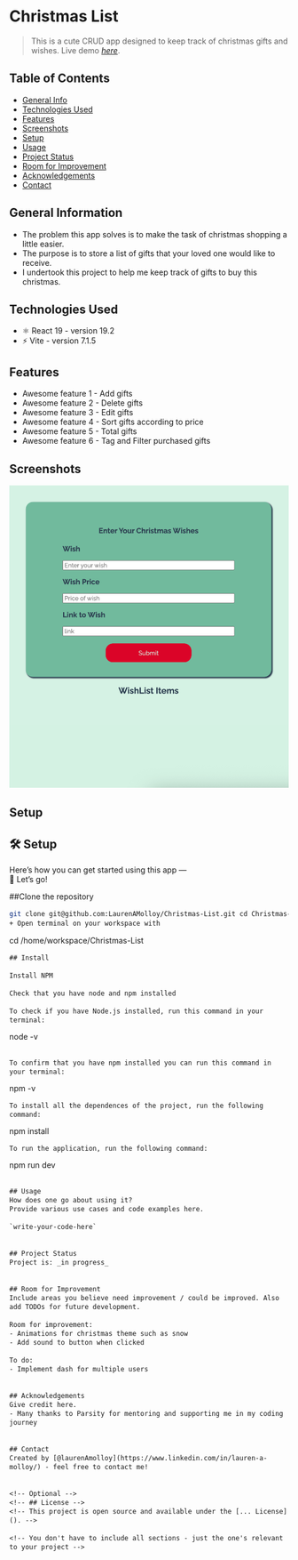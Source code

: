 # Christmas List
> This is a cute CRUD app designed to keep track of christmas gifts and wishes.
> Live demo [_here_](https://christmas-list-jndl.onrender.com/). <!-- If you have the project hosted somewhere, include the link here. -->

## Table of Contents
* [General Info](#general-information)
* [Technologies Used](#technologies-used)
* [Features](#features)
* [Screenshots](#screenshots)
* [Setup](#setup)
* [Usage](#usage)
* [Project Status](#project-status)
* [Room for Improvement](#room-for-improvement)
* [Acknowledgements](#acknowledgements)
* [Contact](#contact)
<!-- * [License](#license) -->


## General Information
- The problem this app solves is to make the task of christmas shopping a little easier.
- The purpose is to store a list of gifts that your loved one would like to receive.
- I undertook this project to help me keep track of gifts to buy this christmas. 


## Technologies Used
- ⚛️ React 19 - version 19.2
- ⚡ Vite - version 7.1.5
  
## Features

- Awesome feature 1 - Add gifts
- Awesome feature 2 - Delete gifts
- Awesome feature 3 - Edit gifts
- Awesome feature 4 - Sort gifts according to price
- Awesome feature 5 - Total gifts
- Awesome feature 6 - Tag and Filter purchased gifts


## Screenshots
![Example screenshot](./app-preview.png)
<!-- If you have screenshots you'd like to share, include them here. -->


## Setup
## 🛠️ Setup

Here’s how you can get started using this app —  
🚀 Let’s go!

##Clone the repository
   ```bash
   git clone git@github.com:LaurenAMolloy/Christmas-List.git cd Christmas-List
+ Open terminal on your workspace with

```
cd /home/workspace/Christmas-List
```
## Install

Install NPM

Check that you have node and npm installed

To check if you have Node.js installed, run this command in your terminal:
```
node -v
```

To confirm that you have npm installed you can run this command in your terminal:

```
npm -v
```
To install all the dependences of the project, run the following command:

```
npm install
```
To run the application, run the following command:

```
npm run dev
```

## Usage
How does one go about using it?
Provide various use cases and code examples here.

`write-your-code-here`


## Project Status
Project is: _in progress_ 


## Room for Improvement
Include areas you believe need improvement / could be improved. Also add TODOs for future development.

Room for improvement:
- Animations for christmas theme such as snow
- Add sound to button when clicked

To do:
- Implement dash for multiple users


## Acknowledgements
Give credit here.
- Many thanks to Parsity for mentoring and supporting me in my coding journey


## Contact
Created by [@laurenAmolloy](https://www.linkedin.com/in/lauren-a-molloy/) - feel free to contact me!


<!-- Optional -->
<!-- ## License -->
<!-- This project is open source and available under the [... License](). -->

<!-- You don't have to include all sections - just the one's relevant to your project -->
